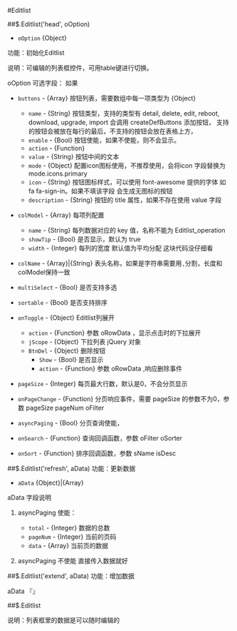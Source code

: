 #Editlist

##$.Editlist('head', oOption)

* `oOption` {Object}

功能：初始化Editlist

说明：可编辑的列表框控件，可用table键进行切换。

oOption 可选字段：
如果 
- `buttons` - {Array} 按钮列表，需要数组中每一项类型为 {Object}
    + `name` - {String} 按钮类型，支持的类型有 detail, delete, edit, reboot, download, upgrade, import
                        会调用 createDefButtons 添加按钮，
                        支持的按钮会被放在每行的最后，不支持的按钮会放在表格上方，                 
    + `enable` - {Bool} 按钮使能，如果不使能，则不会显示。
    + `action` - {Function} 
    + `value` - {String} 按钮中间的文本
    + `mode` - {Object} 配置icon图标使用，不推荐使用，会将icon 字段替换为mode.icons.primary
    + `icon` - {String} 按钮图标样式，可以使用 font-awesome 提供的字体 如 fa fa-sign-in。如果不填该字段 会生成无图标的按钮 
    + `description` - {String} 按钮的 title 属性，如果不存在使用 value 字段


- `colModel` - {Array} 每项列配置
    + `name` - {String} 每列数据对应的 key 值，名称不能为 Editlist_operation
    + `showTip` - {Bool} 是否显示，默认为 true
    + `width` - {Integer} 每列的宽度 默认值为平均分配 这块代码没仔细看
    
- `colName` - {Array}|{String} 表头名称，如果是字符串需要用`,`分割，长度和colModel保持一致
- `multiSelect` - {Bool} 是否支持多选
- `sortable` - {Bool} 是否支持排序
- `onToggle` - {Object} Editlist列展开
    + `action` - {Function} 参数 oRowData ，显示点击时的下拉展开
    + `jScope` - {Object} 下拉列表 jQuery 对象
    + `BtnDel` - {Object} 删除按钮
        * `Show` - {Bool} 是否显示
        * `action` - {Function} 参数 oRowData ,响应删除事件
- `pageSize` - {Integer} 每页最大行数，默认是0，不会分页显示
- `onPageChange` - {Function} 分页响应事件，需要 pageSize 的参数不为0，参数 pageSize pageNum oFilter
- `asyncPaging` - {Bool} 分页查询使能，
- `onSearch` - {Function} 查询回调函数，参数 oFilter oSorter
- `onSort` - {Function} 排序回调函数，参数 sName isDesc

##$.Editlist('refresh', aData)
功能：更新数据

* `aData` {Object}|{Array}

aData 字段说明
1. asyncPaging 使能：
    - `total` - {Integer} 数据的总数
    - `pageNum` - {Integer} 当前的页码
    - `data` - {Array} 当前页的数据

2. asyncPaging 不使能 直接传入数据就好

##$.Editlist('extend', aData)
功能：增加数据

aData 『』

##$.Editlist

说明：列表框里的数据是可以随时编辑的

